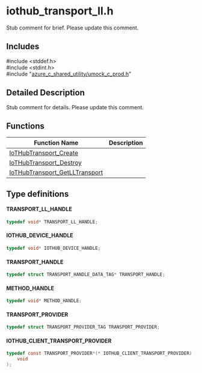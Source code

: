 # iothub_transport_ll.h 

Stub comment for brief. Please update this comment.

## Includes

\#include <stddef.h>  
\#include <stdint.h>  
\#include "[azure_c_shared_utility/umock_c_prod.h](iot-c-ref-umock-c-prod-h.md)"  

## Detailed Description

Stub comment for details. Please update this comment.

## Functions

Function Name                  | Description                                
--------------------------------|---------------------------------------------
[IoTHubTransport_Create](./iot-c-ref-iothub-transport-ll-h/iothubtransport-create.md)            | 
[IoTHubTransport_Destroy](./iot-c-ref-iothub-transport-ll-h/iothubtransport-destroy.md)            | 
[IoTHubTransport_GetLLTransport](./iot-c-ref-iothub-transport-ll-h/iothubtransport-getlltransport.md)            | 

## Type definitions

#### TRANSPORT_LL_HANDLE

```C
typedef void* TRANSPORT_LL_HANDLE;
```

#### IOTHUB_DEVICE_HANDLE

```C
typedef void* IOTHUB_DEVICE_HANDLE;
```

#### TRANSPORT_HANDLE

```C
typedef struct TRANSPORT_HANDLE_DATA_TAG* TRANSPORT_HANDLE;
```

#### METHOD_HANDLE

```C
typedef void* METHOD_HANDLE;
```

#### TRANSPORT_PROVIDER

```C
typedef struct TRANSPORT_PROVIDER_TAG TRANSPORT_PROVIDER;
```

#### IOTHUB_CLIENT_TRANSPORT_PROVIDER

```C
typedef const TRANSPORT_PROVIDER*(* IOTHUB_CLIENT_TRANSPORT_PROVIDER) (
    void
);
```

